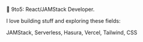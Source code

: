 💼 9to5: React/JAMStack Developer.

I love building stuff and exploring these fields:

JAMStack, 
Serverless, 
Hasura, 
Vercel, 
Tailwind, 
CSS
<!--
**Dav-Dav-Dav/Dav-Dav-Dav** is a ✨ _special_ ✨ repository because its `README.md` (this file) appears on your GitHub profile.

Here are some ideas to get you started:

- 🔭 I’m currently working on ...
- 🌱 I’m currently learning ...
- 👯 I’m looking to collaborate on ...
- 🤔 I’m looking for help with ...
- 💬 Ask me about ...
- 📫 How to reach me: ...
- 😄 Pronouns: ...
- ⚡ Fun fact: ...
-->
